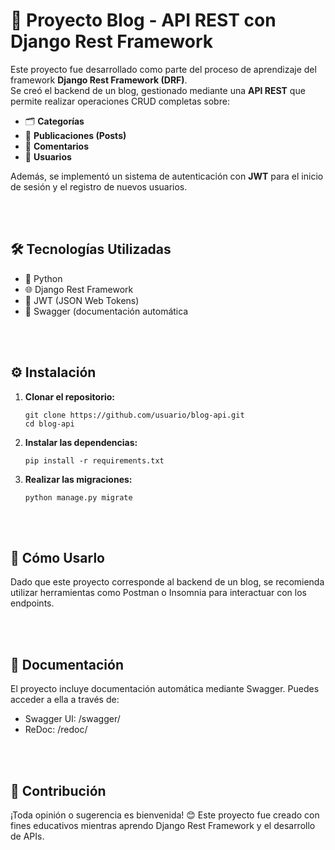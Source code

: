 # 📝 Proyecto Blog - API REST con Django Rest Framework

Este proyecto fue desarrollado como parte del proceso de aprendizaje del framework **Django Rest Framework (DRF)**.  
Se creó el backend de un blog, gestionado mediante una **API REST** que permite realizar operaciones CRUD completas sobre:  
- 🗂️ **Categorías**  
- 📝 **Publicaciones (Posts)**  
- 💬 **Comentarios**  
- 👤 **Usuarios**

Además, se implementó un sistema de autenticación con **JWT** para el inicio de sesión y el registro de nuevos usuarios.  


<br>
<br>


## 🛠️ Tecnologías Utilizadas
- 🐍 Python
- 🌐 Django Rest Framework
- 🔐 JWT (JSON Web Tokens)
- 📄 Swagger (documentación automática


<br>
<br>


## ⚙️ Instalación

1. **Clonar el repositorio:**  
   ```
   git clone https://github.com/usuario/blog-api.git
   cd blog-api
   ```

2. **Instalar las dependencias:**  
   ```
   pip install -r requirements.txt
   ```

3. **Realizar las migraciones:**  
   ```
   python manage.py migrate
   ```

<br>
<br>


## 🚀 Cómo Usarlo
Dado que este proyecto corresponde al backend de un blog, se recomienda utilizar herramientas como Postman o Insomnia para interactuar con los endpoints.

<br>
<br>

## 📑 Documentación
El proyecto incluye documentación automática mediante Swagger.
Puedes acceder a ella a través de:
- Swagger UI: /swagger/
- ReDoc: /redoc/

<br>
<br>


## 🤝 Contribución
¡Toda opinión o sugerencia es bienvenida! 😊
Este proyecto fue creado con fines educativos mientras aprendo Django Rest Framework y el desarrollo de APIs.











